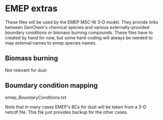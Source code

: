 EMEP extras
===========

These files will be used by the EMEP MSC-W 3-D model. They provide
links between GenChem's chemical species and various externally-provided
boundary conditions or biomass burning compounds. These files have to
created by hand for now, but some hard-coding will always be needed to
map external names to emep species names.

Biomass burning
---------------

Not relevant for  dust


Boumdary condition mapping
--------------------------

emep_BoundaryConditions.txt

Note that in many cases EMEP's BCs for dust will be taken from a 3-D netcdf file.
This file just provides backup for the other cases.
